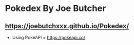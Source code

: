 # Pokedex By Joe Butcher

## https://joebutchxxx.github.io/Pokedex/

- Using PokeAPI = https://pokeapi.co/
